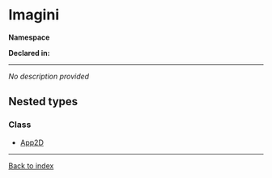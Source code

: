 # Imagini

**Namespace**

**Declared in:** [](.md)

------


*No description provided*

## Nested types

### Class
* [App2D](Imagini.App2D.md)

------

[Back to index](index.md)